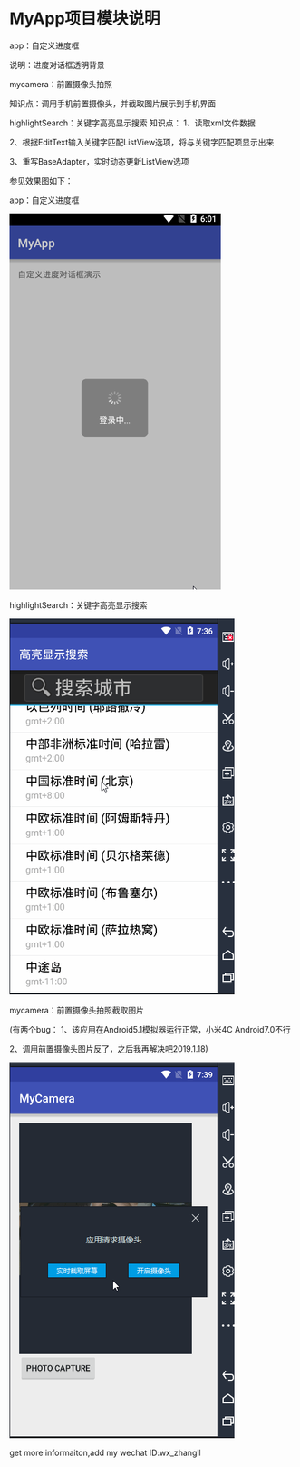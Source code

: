# MyApp项目模块说明
app：自定义进度框

说明：进度对话框透明背景

mycamera：前置摄像头拍照

知识点：调用手机前置摄像头，并截取图片展示到手机界面

highlightSearch：关键字高亮显示搜索
知识点：
1、读取xml文件数据

2、根据EditText输入关键字匹配ListView选项，将与关键字匹配项显示出来

3、重写BaseAdapter，实时动态更新ListView选项

参见效果图如下：

app：自定义进度框

![image](https://github.com/redoforient/MyApp/raw/master/app/progressDialog.gif)

highlightSearch：关键字高亮显示搜索

![image](https://github.com/redoforient/MyApp/raw/master/highlightSearch/highLighKeySearch.gif)

mycamera：前置摄像头拍照截取图片

(有两个bug：
1、该应用在Android5.1模拟器运行正常，小米4C Android7.0不行

2、调用前置摄像头图片反了，之后我再解决吧2019.1.18)

![image](https://github.com/redoforient/MyApp/raw/master/mycamera/mycamera.gif)

get more informaiton,add my wechat ID:wx_zhangll
